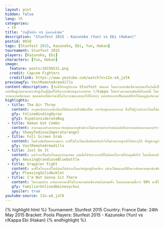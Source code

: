 ```yaml
---
layout: post
hidden: false
lang: th
categories:
 - th
title: "กังฟูไข่ปลา vs กุ้งอาบน้ำมัน"
description: "Stunfest 2015 - Kazunoko (Yun) vs Ebi (Hakan)"
postid: 0018
tags: [Stunfest 2015, Kazunoko, Ebi, Yun, Hakan]
tournament: Stunfest 2015
players: [Kazunoko, Ebi]
characters: [Yun, Hakan]
image:
  feature: posts/20150531.png
  credit: Capcom Fighters
  creditlink: https://www.youtube.com/watch?v=1Io-eA_jaTA
previewgfy: VastRemoteArmadillo
content-description: [วันนี้ก็ยังอยู่กับงาน Stunfest เช่นเคย โดยการแข่งขันที่นำมาเสนอในวันนี้เป็นการแข่งขันระหว่างนักสู้จากแดนปลาดิบคาซึโนโกะและเอบิ (ชื่อของทั้งคู่แปลว่า ไข่ปลาเฮอริงและกุ้ง ตามลำดับ)
เอบิเป็นผู้เล่นฮาคานระดับสูงในญี่ปุ่นที่ได้รับการสนับสนุนจากบอร์ด r/kappa ให้มาร่วมงานแข่งขันที่ฝรั่งเศสนี้ โดยเค้าขึ้นชื่อเรื่องการเล่นตัวละครที่ดูบ้าๆบออย่างฮาคานหรือเอลฟอร์เต้ในแบบที่เยือกเย็นและแม่นยำ ขัดกับภาพลักษณ์ของตัวละคร,
จากผลงานที่ผ่านมา ทุกคนต่างก็คิดว่าคาซึโนโกะจะชนะลอยลำไปได้ง่ายๆ แต่กลับกลายเป็นแมทช์ที่ทำให้คนดูลุ้นกันจนถึงหยดสุดท้ายเลยทีเดียว]
highlights:
 - title: The Air Throw
   content: อาวุธหลักอย่างหนึ่งที่เอบิใช้ต่อกรกับไดฟ์คิกก็คือ การจับทุ่มกลางอากาศ ซึ่งก็ไม่รู้ว่าเค้ากระโดดโต้ตอบกับคาซึโนโกะหลายต่อหลายครั้งได้อย่างไร
   gfy: FelineWindingHyrax
   gfy2: RipeConsiderateBug
 - title: Hakan Got Combo
   content: ฮาคานและตัวละครแนวจับทุ่มหลายๆตัวมักจะไม่สามารถทำการเชนลิงค์หรือการกดต่อยเบาเตะเบารัวๆได้ แต่จะต้องกดให้ทุกจังหวะหนึ่งเฟรมพอดีจึงจะต่อคอมโบได้ ผู้เล่นที่สามารถต่อคอมโบเหล่านี้ได้อย่างแม่นยำ จะช่วยเพิ่มความน่ากลัวของตัวละครจับทุ่มไปได้หลายเท่าตัว
   gfy: ShowyTediousImperatorangel
 - title: Full Screen Grab
   content: ในช่วงตัดสินของเกมแรก คาซึโนโกะไม่เหลือมิเตอร์แล้วจึงไม่สามารถบุกเข้าไปตรงๆได้ ทั้งคู่ต่างดูเชิงกันอยู่พักหนึ่ง ก่อนที่เอบิจะตัดสินใจสไลด์เข้าโจมตีและแดชแคนเซิลเข้าไปใช้อัลตร้าหน้าตาเฉย คาซึโนโกะคงไม่คิดว่าเอบิจะทุ่มหมดตัวแบบนี้เลยยืนนิ่งรับประทานอัลตร้าไปเต็มๆ
   gfy: VastRemoteArmadillo
 - title: Just Do It
   content: แม้ว่าจะเป็นฝ่ายโดนบุกก่อนเสมอ แต่เมื่อได้จังหวะเอบิก็ไม่ปล่อยโอกาสให้หลุดมือไป โดยทั้งสองฝ่ายต่างก็เล่นเกมวัดดวง อ่านใจกันว่าอีกฝ่ายจะทำอะไร ในจังหวะสุดท้ายเอบิน่าจะนอนเพื่อหลบท่ารีเวอร์ซัลแต่คาซึโนโกะกลับลุกขึ้นมาด้วยท่าเตะเบา และไม่รู้ว่าอะไรดลบันดาลให้เอบิหมุนอัลตร้าสวนคืนไปทันที
   gfy: AmusingGrandioseBluebottle
 - title: Grappler Fight
   content: คาซึโนโกะเองก็ไม่ปล่อยให้ตัวเองโดนจับทุ่มอยู่ฝ่ายเดียว แม้จะไม่ชนะแต่ก็ฝังควาอันตรายของมิกซ์อัพเหล่านี้ไว้ในหัวคู่ต่อสู้ได้เป็นอย่างดี
   gfy: PleasingSolidAuklet
 - title: I'm Not Gonna Sit There
   content: ในยกสุดท้าย เอบิเดาทางคาซึโนโกะพลาดต่อเนื่องกันถึงสามครั้ง โดยตลอดเกมนี้กว่า 90% คาซึโนโกะมักลุกขึ้นมาพร้อมกับการโจมตีเสมอ เอบิอาจจะคาดเดาว่าในจังหวะสุดท้ายนี้คาซึโนโกะจะเปลี่ยนแผน แต่จนแล้วจนรอดคาซึโนโกะก็ยังคงลุกขึ้นมาแบบไม่เกรงกลัว เอาชนะไปได้ด้วยคะแนน 2-1
   gfy: FamiliarUnlinedDeinonychus
   spoiler: true
youtube-source: 1Io-eA_jaTA
---
```


{% highlight html %}
Tournament: Stunfest 2015
Country: France
Date: 24th May 2015
Bracket: Pools
Players: Stunfest 2015 - Kazunoko (Yun) vs r/Kappa Ebi (Hakan)
{% endhighlight %}